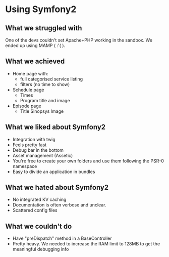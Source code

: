 Using Symfony2
======
What we struggled with
----
One of the devs couldn't set Apache+PHP working in the sandbox. We ended up using MAMP ( :'( ).

What we achieved
-------
- Home page with:
	- full categorised service listing  	
	- filters (no time to show)
- Schedule page
	- Times
	- Program title and image
- Episode page
	- Title
	Sinopsys
	Image	


What we liked about Symfony2
-------
- Integration with twig
- Feels pretty fast
- Debug bar in the bottom
- Asset management (Assetic)
- You're free to create your own folders and use them following the PSR-0 namespace
- Easy to divide an application in bundles

What we hated about Symfony2
-------
- No integrated KV caching
- Documentation is often verbose and unclear.
- Scattered config files

What we couldn't do
-----
- Have "preDispatch" method in a BaseController
- Pretty heavy. We needed to increase the RAM limit to 128MB to get the meaningful debugging info



